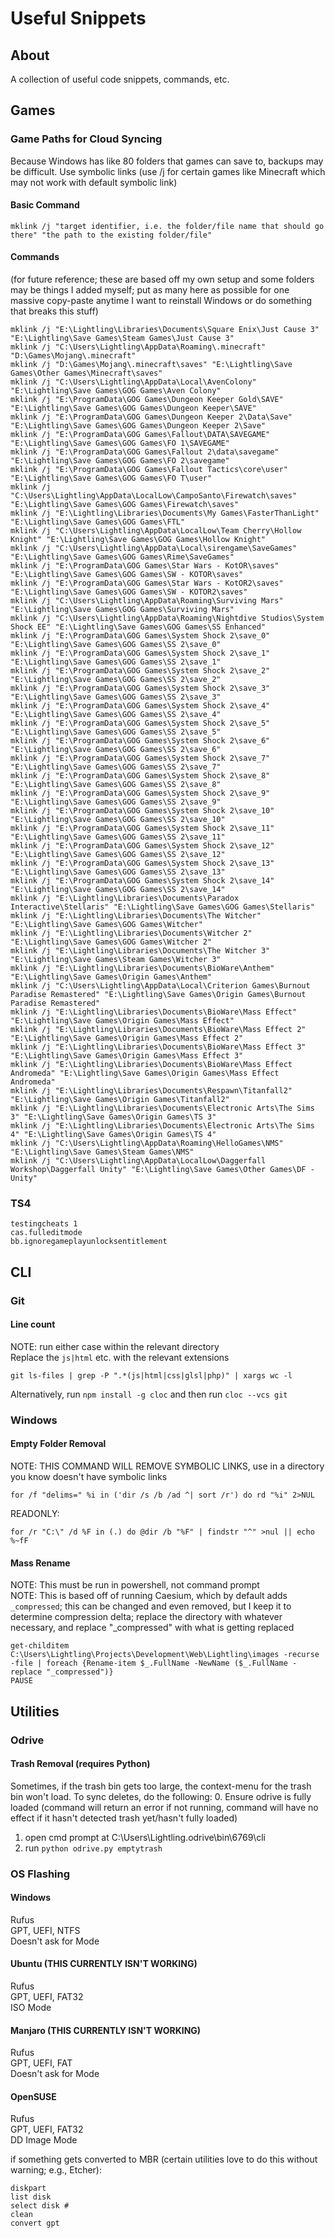 # Useful Snippets
## About
A collection of useful code snippets, commands, etc.

## Games
### Game Paths for Cloud Syncing
Because Windows has like 80 folders that games can save to, backups may be difficult. Use symbolic links (use /j for certain games like Minecraft which may not work with default symbolic link)
#### Basic Command
`mklink /j "target identifier, i.e. the folder/file name that should go there" "the path to the existing folder/file"`
#### Commands
(for future reference; these are based off my own setup and some folders may be things I added myself; put as many here as possible for one massive copy-paste anytime I want to reinstall Windows or do something that breaks this stuff)  
```
mklink /j "E:\Lightling\Libraries\Documents\Square Enix\Just Cause 3" "E:\Lightling\Save Games\Steam Games\Just Cause 3"
mklink /j "C:\Users\Lightling\AppData\Roaming\.minecraft" "D:\Games\Mojang\.minecraft"
mklink /j "D:\Games\Mojang\.minecraft\saves" "E:\Lightling\Save Games\Other Games\Minecraft\saves"
mklink /j "C:\Users\Lightling\AppData\Local\AvenColony" "E:\Lightling\Save Games\GOG Games\Aven Colony"
mklink /j "E:\ProgramData\GOG Games\Dungeon Keeper Gold\SAVE" "E:\Lightling\Save Games\GOG Games\Dungeon Keeper\SAVE"
mklink /j "E:\ProgramData\GOG Games\Dungeon Keeper 2\Data\Save" "E:\Lightling\Save Games\GOG Games\Dungeon Keeper 2\Save"
mklink /j "E:\ProgramData\GOG Games\Fallout\DATA\SAVEGAME" "E:\Lightling\Save Games\GOG Games\FO 1\SAVEGAME"
mklink /j "E:\ProgramData\GOG Games\Fallout 2\data\savegame" "E:\Lightling\Save Games\GOG Games\FO 2\savegame"
mklink /j "E:\ProgramData\GOG Games\Fallout Tactics\core\user" "E:\Lightling\Save Games\GOG Games\FO T\user"
mklink /j "C:\Users\Lightling\AppData\LocalLow\CampoSanto\Firewatch\saves" "E:\Lightling\Save Games\GOG Games\Firewatch\saves"
mklink /j "E:\Lightling\Libraries\Documents\My Games\FasterThanLight" "E:\Lightling\Save Games\GOG Games\FTL"
mklink /j "C:\Users\Lightling\AppData\LocalLow\Team Cherry\Hollow Knight" "E:\Lightling\Save Games\GOG Games\Hollow Knight"
mklink /j "C:\Users\Lightling\AppData\Local\sirengame\SaveGames" "E:\Lightling\Save Games\GOG Games\Rime\SaveGames"
mklink /j "E:\ProgramData\GOG Games\Star Wars - KotOR\saves" "E:\Lightling\Save Games\GOG Games\SW - KOTOR\saves"
mklink /j "E:\ProgramData\GOG Games\Star Wars - KotOR2\saves" "E:\Lightling\Save Games\GOG Games\SW - KOTOR2\saves"
mklink /j "C:\Users\Lightling\AppData\Roaming\Surviving Mars" "E:\Lightling\Save Games\GOG Games\Surviving Mars"
mklink /j "C:\Users\Lightling\AppData\Roaming\Nightdive Studios\System Shock EE" "E:\Lightling\Save Games\GOG Games\SS Enhanced"
mklink /j "E:\ProgramData\GOG Games\System Shock 2\save_0" "E:\Lightling\Save Games\GOG Games\SS 2\save_0"
mklink /j "E:\ProgramData\GOG Games\System Shock 2\save_1" "E:\Lightling\Save Games\GOG Games\SS 2\save_1"
mklink /j "E:\ProgramData\GOG Games\System Shock 2\save_2" "E:\Lightling\Save Games\GOG Games\SS 2\save_2"
mklink /j "E:\ProgramData\GOG Games\System Shock 2\save_3" "E:\Lightling\Save Games\GOG Games\SS 2\save_3"
mklink /j "E:\ProgramData\GOG Games\System Shock 2\save_4" "E:\Lightling\Save Games\GOG Games\SS 2\save_4"
mklink /j "E:\ProgramData\GOG Games\System Shock 2\save_5" "E:\Lightling\Save Games\GOG Games\SS 2\save_5"
mklink /j "E:\ProgramData\GOG Games\System Shock 2\save_6" "E:\Lightling\Save Games\GOG Games\SS 2\save_6"
mklink /j "E:\ProgramData\GOG Games\System Shock 2\save_7" "E:\Lightling\Save Games\GOG Games\SS 2\save_7"
mklink /j "E:\ProgramData\GOG Games\System Shock 2\save_8" "E:\Lightling\Save Games\GOG Games\SS 2\save_8"
mklink /j "E:\ProgramData\GOG Games\System Shock 2\save_9" "E:\Lightling\Save Games\GOG Games\SS 2\save_9"
mklink /j "E:\ProgramData\GOG Games\System Shock 2\save_10" "E:\Lightling\Save Games\GOG Games\SS 2\save_10"
mklink /j "E:\ProgramData\GOG Games\System Shock 2\save_11" "E:\Lightling\Save Games\GOG Games\SS 2\save_11"
mklink /j "E:\ProgramData\GOG Games\System Shock 2\save_12" "E:\Lightling\Save Games\GOG Games\SS 2\save_12"
mklink /j "E:\ProgramData\GOG Games\System Shock 2\save_13" "E:\Lightling\Save Games\GOG Games\SS 2\save_13"
mklink /j "E:\ProgramData\GOG Games\System Shock 2\save_14" "E:\Lightling\Save Games\GOG Games\SS 2\save_14"
mklink /j "E:\Lightling\Libraries\Documents\Paradox Interactive\Stellaris" "E:\Lightling\Save Games\GOG Games\Stellaris"
mklink /j "E:\Lightling\Libraries\Documents\The Witcher" "E:\Lightling\Save Games\GOG Games\Witcher"
mklink /j "E:\Lightling\Libraries\Documents\Witcher 2" "E:\Lightling\Save Games\GOG Games\Witcher 2"
mklink /j "E:\Lightling\Libraries\Documents\The Witcher 3" "E:\Lightling\Save Games\Steam Games\Witcher 3"
mklink /j "E:\Lightling\Libraries\Documents\BioWare\Anthem" "E:\Lightling\Save Games\Origin Games\Anthem"
mklink /j "C:\Users\Lightling\AppData\Local\Criterion Games\Burnout Paradise Remastered" "E:\Lightling\Save Games\Origin Games\Burnout Paradise Remastered"
mklink /j "E:\Lightling\Libraries\Documents\BioWare\Mass Effect" "E:\Lightling\Save Games\Origin Games\Mass Effect"
mklink /j "E:\Lightling\Libraries\Documents\BioWare\Mass Effect 2" "E:\Lightling\Save Games\Origin Games\Mass Effect 2"
mklink /j "E:\Lightling\Libraries\Documents\BioWare\Mass Effect 3" "E:\Lightling\Save Games\Origin Games\Mass Effect 3"
mklink /j "E:\Lightling\Libraries\Documents\BioWare\Mass Effect Andromeda" "E:\Lightling\Save Games\Origin Games\Mass Effect Andromeda"
mklink /j "E:\Lightling\Libraries\Documents\Respawn\Titanfall2" "E:\Lightling\Save Games\Origin Games\Titanfall2"
mklink /j "E:\Lightling\Libraries\Documents\Electronic Arts\The Sims 3" "E:\Lightling\Save Games\Origin Games\TS 3"
mklink /j "E:\Lightling\Libraries\Documents\Electronic Arts\The Sims 4" "E:\Lightling\Save Games\Origin Games\TS 4"
mklink /j "C:\Users\Lightling\AppData\Roaming\HelloGames\NMS" "E:\Lightling\Save Games\Steam Games\NMS"
mklink /j "C:\Users\Lightling\AppData\LocalLow\Daggerfall Workshop\Daggerfall Unity" "E:\Lightling\Save Games\Other Games\DF - Unity"
```

### TS4
```
testingcheats 1
cas.fulleditmode
bb.ignoregameplayunlocksentitlement
```

## CLI
### Git
#### Line count
NOTE: run either case within the relevant directory  
Replace the `js|html` etc. with the relevant extensions
```
git ls-files | grep -P ".*(js|html|css|glsl|php)" | xargs wc -l
```
Alternatively, run `npm install -g cloc` and then run `cloc --vcs git`
### Windows
#### Empty Folder Removal
NOTE: THIS COMMAND WILL REMOVE SYMBOLIC LINKS, use in a directory you know doesn't have symbolic links
```
for /f "delims=" %i in ('dir /s /b /ad ^| sort /r') do rd "%i" 2>NUL
```
READONLY:  
```
for /r "C:\" /d %F in (.) do @dir /b "%F" | findstr "^" >nul || echo %~fF
```

#### Mass Rename
NOTE: This must be run in powershell, not command prompt  
NOTE: This is based off of running Caesium, which by default adds `_compressed`; this can be changed and even removed, but I keep it to determine compression delta; replace the directory with whatever necessary, and replace "_compressed" with what is getting replaced
```
get-childitem C:\Users\Lightling\Projects\Development\Web\Lightling\images -recurse -file | foreach {Rename-item $_.FullName -NewName ($_.FullName -replace "_compressed")}
PAUSE
```

## Utilities
### Odrive
#### Trash Removal (requires Python)
Sometimes, if the trash bin gets too large, the context-menu for the trash bin won't load. To sync deletes, do the following:
0. Ensure odrive is fully loaded (command will return an error if not running, command will have no effect if it hasn't detected trash yet/hasn't fully loaded)
1. open cmd prompt at C:\Users\Lightling\.odrive\bin\6769\cli
2. run `python odrive.py emptytrash`

### OS Flashing
#### Windows
Rufus  
GPT, UEFI, NTFS  
Doesn't ask for Mode  

#### Ubuntu (THIS CURRENTLY ISN'T WORKING)  
Rufus  
GPT, UEFI, FAT32  
ISO Mode  

#### Manjaro (THIS CURRENTLY ISN'T WORKING)
Rufus  
GPT, UEFI, FAT  
Doesn't ask for Mode  

#### OpenSUSE
Rufus  
GPT, UEFI, FAT32  
DD Image Mode  

if something gets converted to MBR (certain utilities love to do this without warning; e.g., Etcher):
```
diskpart
list disk
select disk #
clean
convert gpt
```
